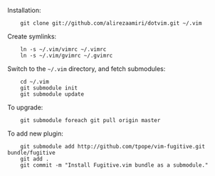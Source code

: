 Installation:
```
    git clone git://github.com/alirezaamiri/dotvim.git ~/.vim
```
Create symlinks:
```
    ln -s ~/.vim/vimrc ~/.vimrc
    ln -s ~/.vim/gvimrc ~/.gvimrc
```
Switch to the `~/.vim` directory, and fetch submodules:
```
    cd ~/.vim
    git submodule init
    git submodule update
```
To upgrade:
```
    git submodule foreach git pull origin master
```
To add new plugin:
```
    git submodule add http://github.com/tpope/vim-fugitive.git bundle/fugitive
    git add .
    git commit -m "Install Fugitive.vim bundle as a submodule."
```
